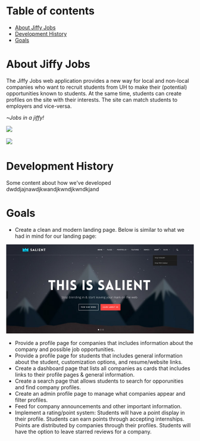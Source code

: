 
# Table of contents

* [About Jiffy Jobs](#about-jiffy-jobs)
* [Development History](#development-history)
* [Goals](#goals)

# About Jiffy Jobs

The Jiffy Jobs web application provides a new way for local and non-local companies who want to recruit students from UH to make their (potential) opportunities known to students. At the same time, students can create profiles on the site with their interests. The site can match students to employers and vice-versa.

*~Jobs in a jiffy!*

![](images/INSERTMARKUPHERE.png)

![](images/INSERTMARKUPHERE.png)
# Development History

Some content about how we've developed dwddjajnawdjkwandjkwndjkwndkjand

# Goals
* Create a clean and modern landing page. Below is similar to what we had in mind for our landing page:

![Landing example](images/landing-example.jpg)
 
* Provide a profile page for companies that includes information about the company and possible job opportunities.
* Provide a profile page for students that includes general information about the student, customization options, and resume/website links.
* Create a dashboard page that lists all companies as cards that includes links to their profile pages & general information.
* Create a search page that allows students to search for opporunities and find company profiles.
* Create an admin profile page to manage what companies appear and filter profiles.
* Feed for company announcements and other important information.
* Implement a rating/point system: Students will have a point display in their profile. Students can earn points through accepting internships. Points are distributed by companies through their profiles. Students will have the option to leave starred reviews for a company.
